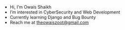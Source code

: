 -  Hi, I’m Owais Shaikh
-  I’m interested in CyberSecurity and Web Development
-  Currently learning Django and Bug Bounty
-  Reach me at theowaiszoot@gmail.com

<!---
zoot-nix/zoot-nix is a ✨ special ✨ repository because its `README.md` (this file) appears on your GitHub profile.
You can click the Preview link to take a look at your changes.
--->
